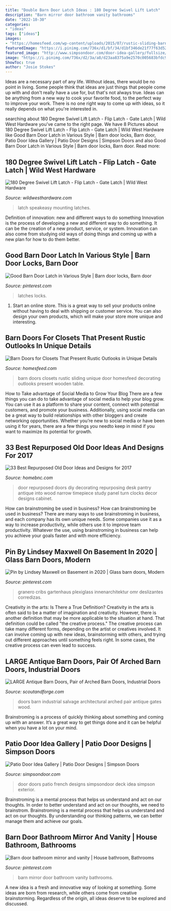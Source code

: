 ```yaml
---
title: "Double Barn Door Latch Ideas : 180 Degree Swivel Lift Latch"
description: "Barn mirror door bathroom vanity bathrooms"
date: "2022-10-30"
categories:
- "ideas"
tags: ["ideas"]
images:
- "https://homesfeed.com/wp-content/uploads/2015/07/rustic-sliding-barn-doors-for-closets-in-white-with-unique-wooden-end-table-and-sideboard-plus-pretty-table-lamp-and-wooden-laminate-floor.jpg"
featuredImage: "https://i.pinimg.com/736x/d1/bf/34/d1bf346de21f77f63d5294e22c48bbea.jpg"
featured_image: "http://www.simpsondoor.com/door-idea-gallery/fullsize/exterior-french-doors-7902.jpg"
image: "https://i.pinimg.com/736x/d2/3a/a8/d23aa8375a9e2570c005683bfdc97e27.jpg"
ShowToc: true
author: "Josie Stokes"
---
```



Ideas are a necessary part of any life. Without ideas, there would be no point in living. Some people think that ideas are just things that people come up with and don't really have a use for, but that's not always true. Ideas can be anything from a new way to cook your favorite food, to the perfect way to improve your work. There is no one right way to come up with ideas, so it really depends on what you're interested in.

	

		
searching about 180 Degree Swivel Lift Latch - Flip Latch - Gate Latch | Wild West Hardware you've came to the right page. We have 8 Pictures about 180 Degree Swivel Lift Latch - Flip Latch - Gate Latch | Wild West Hardware like Good Barn Door Latch in Various Style | Barn door locks, Barn door, Patio Door Idea Gallery | Patio Door Designs | Simpson Doors and also Good Barn Door Latch in Various Style | Barn door locks, Barn door. Read more:
		
    
## 180 Degree Swivel Lift Latch - Flip Latch - Gate Latch | Wild West Hardware

<img loading=lazy src="https://cdn.shopify.com/s/files/1/1074/6458/products/swivel_latch_dimensions_grande.jpg?v=1604257887" onerror="this.onerror=null;this.src='https://tse3.mm.bing.net/th?id=OIP.4Kmxo7sJiPwyBGdQzC4iDAHaG6&amp;pid=15.1';" alt="180 Degree Swivel Lift Latch - Flip Latch - Gate Latch | Wild West Hardware">

_Source: wildwesthardware.com_

>latch speakeasy mounting latches. 

	

Definition of innovation: new and different ways to do something
Innovation is the process of developing a new and different way to do something. It can be the creation of a new product, service, or system. Innovation can also come from studying old ways of doing things and coming up with a new plan for how to do them better.

    
## Good Barn Door Latch In Various Style | Barn Door Locks, Barn Door

<img loading=lazy src="https://i.pinimg.com/736x/d1/bf/34/d1bf346de21f77f63d5294e22c48bbea.jpg" onerror="this.onerror=null;this.src='https://tse2.mm.bing.net/th?id=OIP.RnR_jLf1-0UROB2Wd_KbsQHaHa&amp;pid=15.1';" alt="Good Barn Door Latch in Various Style | Barn door locks, Barn door">

_Source: pinterest.com_

>latches locks. 

	

1. Start an online store. This is a great way to sell your products online without having to deal with shipping or customer service. You can also design your own products, which will make your store more unique and interesting.

    
## Barn Doors For Closets That Present Rustic Outlooks In Unique Details

<img loading=lazy src="https://homesfeed.com/wp-content/uploads/2015/07/rustic-sliding-barn-doors-for-closets-in-white-with-unique-wooden-end-table-and-sideboard-plus-pretty-table-lamp-and-wooden-laminate-floor.jpg" onerror="this.onerror=null;this.src='https://tse1.mm.bing.net/th?id=OIP.ossL3HHhTlb0fehNG66TpgHaLG&amp;pid=15.1';" alt="Barn Doors for Closets That Present Rustic Outlooks in Unique Details">

_Source: homesfeed.com_

>barn doors closets rustic sliding unique door homesfeed decorating outlooks present wooden table. 

	

How to Take advantage of Social Media to Grow Your Blog
There are a few things you can do to take advantage of social media to help your blog grow. You can use it as a platform to share your content, connect with potential customers, and promote your business. Additionally, using social media can be a great way to build relationships with other bloggers and create networking opportunities. Whether you’re new to social media or have been using it for years, there are a few things you needto keep in mind if you want to maximize its potential for growth.

    
## 33 Best Repurposed Old Door Ideas And Designs For 2017

<img loading=lazy src="https://cdn.homebnc.com/homeimg/2017/01/31-repurposed-old-door-ideas-homebnc.jpg" onerror="this.onerror=null;this.src='https://tse1.mm.bing.net/th?id=OIP.BWHzyYw_sGldXXnpVuJuVgHaLG&amp;pid=15.1';" alt="33 Best Repurposed Old Door Ideas and Designs for 2017">

_Source: homebnc.com_

>door repurposed doors diy decorating repurposing desk pantry antique into wood narrow timepiece study panel turn clocks decor designs cabinet. 

	

How can brainstroming be used in business?
How can brainstroming be used in business? There are many ways to use brainstroming in business, and each company has its own unique needs. Some companies use it as a way to increase productivity, while others use it to improve team productivity. Whatever the use, using brainstroming in business can help you achieve your goals faster and with more efficiency.

    
## Pin By Lindsey Maxwell On Basement In 2020 | Glass Barn Doors, Modern

<img loading=lazy src="https://i.pinimg.com/736x/d2/3a/a8/d23aa8375a9e2570c005683bfdc97e27.jpg" onerror="this.onerror=null;this.src='https://tse4.mm.bing.net/th?id=OIP.i12WStUCXBq1kwqp7WG3BAHaLH&amp;pid=15.1';" alt="Pin by Lindsey Maxwell on Basement in 2020 | Glass barn doors, Modern">

_Source: pinterest.com_

>granero cribs gartenhaus plexiglass innenarchitektur omr deslizantes corredizas. 

	

Creativity in the arts: Is There a True Definition?
Creativity in the arts is often said to be a matter of imagination and creativity. However, there is another definition that may be more applicable to the situation at hand. That definition could be called "the creative process." The creative process can take many different forms, depending on the artist or creatives involved. It can involve coming up with new ideas, brainstorming with others, and trying out different approaches until something feels right. In some cases, the creative process can even lead to success.

    
## LARGE Antique Barn Doors, Pair Of Arched Barn Doors, Industrial Doors

<img loading=lazy src="https://i.etsystatic.com/7580913/r/il/ded497/1958200297/il_fullxfull.1958200297_ep39.jpg" onerror="this.onerror=null;this.src='https://tse2.mm.bing.net/th?id=OIP.jx0u5KOm9UK7z3OMX0Bb_gHaJ4&amp;pid=15.1';" alt="LARGE Antique Barn Doors, Pair of Arched Barn Doors, Industrial Doors">

_Source: scoutandforge.com_

>doors barn industrial salvage architectural arched pair antique gates wood. 

	

Brainstroming is a process of quickly thinking about something and coming up with an answer. It’s a great way to get things done and it can be helpful when you have a lot on your mind.

    
## Patio Door Idea Gallery | Patio Door Designs | Simpson Doors

<img loading=lazy src="http://www.simpsondoor.com/door-idea-gallery/fullsize/exterior-french-doors-7902.jpg" onerror="this.onerror=null;this.src='https://tse4.mm.bing.net/th?id=OIP.w1DOjdET8QGI-Z0uPv6XrwHaLD&amp;pid=15.1';" alt="Patio Door Idea Gallery | Patio Door Designs | Simpson Doors">

_Source: simpsondoor.com_

>door doors patio french designs simpsondoor deck idea simpson exterior. 

	

Brainstroming is a mental process that helps us understand and act on our thoughts.
In order to better understand and act on our thoughts, we need to brainstrom. Brainstroming is a mental process that helps us understand and act on our thoughts. By understanding our thinking patterns, we can better manage them and achieve our goals.

    
## Barn Door Bathroom Mirror And Vanity | House Bathroom, Bathrooms

<img loading=lazy src="https://i.pinimg.com/736x/f8/f1/96/f8f196213861f622c0e7f50ed8a08326.jpg" onerror="this.onerror=null;this.src='https://tse4.mm.bing.net/th?id=OIP.J1ikGUD01flLvJ8zhZjasAHaJ4&amp;pid=15.1';" alt="Barn door bathroom mirror and vanity | House bathroom, Bathrooms">

_Source: pinterest.com_

>barn mirror door bathroom vanity bathrooms. 

	

A new idea is a fresh and innovative way of looking at something. Some ideas are born from research, while others come from creative brainstorming. Regardless of the origin, all ideas deserve to be explored and discussed.

